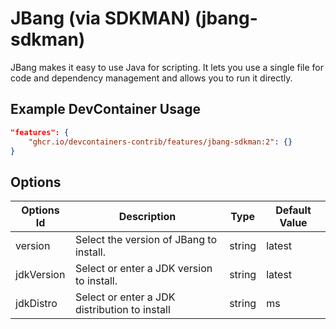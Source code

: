 
# JBang (via SDKMAN) (jbang-sdkman)

JBang makes it easy to use Java for scripting. It lets you use a single file for
code and dependency management and allows you to run it directly.

## Example DevContainer Usage

```json
"features": {
    "ghcr.io/devcontainers-contrib/features/jbang-sdkman:2": {}
}
```

## Options

| Options Id | Description | Type | Default Value |
|-----|-----|-----|-----|
| version | Select the version of JBang to install. | string | latest |
| jdkVersion | Select or enter a JDK version to install. | string | latest |
| jdkDistro | Select or enter a JDK distribution to install | string | ms |



